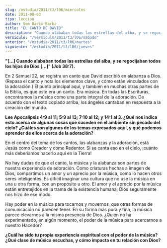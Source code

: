 ```yaml
---
slug: /estudia/2011/t3/l06/miercoles
date: 2011-08-03
tipo: leccion
author: Sem Dario Barba
title: "EL CANTO DE DAVID"
description: "Cuando alababan todas las estrellas del alba, y se regocijaban todos los hijos  de Dios."
versiculo: "/versiculo/2011/t3/l06/sabado"
anterior: "/estudia/2011/t3/l06/martes"
siguiente: "/estudia/2011/t3/l06/jueves"
---
```


**"[...] Cuando alababan todas las estrellas del alba, y se regocijaban todos los hijos de Dios [...]" (Job 38:7).**

En 2 Samuel 22, se registra un canto que David escribió en alabanza a Dios. (Repasa el canto y nota los elementos clave, y cómo están vinculados con la adoración.) El punto principal aquí, y también en muchas otras partes de la Biblia, es que este era un canto. Era música. En todas las Escrituras, encontramos la música como una parte integral de la adoración. De acuerdo con el texto copiado arriba, los ángeles cantaban en respuesta a la creación del mundo.

**Lee Apocalipsis 4:9 al 11; 5:9 al 13; 7:10 al 12; y 14:1 al 3. ¿Qué nos indica esto acerca de algunas cosas que suceden en el ambiente sin pecado del cielo? ¿Cuáles son algunos de los temas expresados aquí, y qué podemos aprender de ellos acerca de la adoración?**

En el centro del tema de los cantos, las alabanzas y la adoración, está Jesús como Creador y como Redentor. Si se canta eso en el cielo, ¡cuánto más deberíamos hacerlo aquí en la Tierra!

No hay dudas de que el canto, la música y la alabanza son partes de nuestra experiencia de adoración. Como criaturas hechas a imagen de Dios, compartimos un amor y un aprecio por la música, como lo hacen otros seres inteligentes. Es difícil imaginar una cultura que no use la música en una u otra forma, con un propósito u otro. El amor y el aprecio por la música están entretejidos en la trama de la existencia humana; Dios seguramente nos hizo de ese modo.

Hay poder en la música para tocarnos y movernos, que otras formas de comunicación no parecen tener. En su forma más pura y fina, la música parece elevarnos a la misma presencia de Dios. ¿Quién no ha experimentado, en algún momento, el poder de la música para acercarnos a nuestro Hacedor?

**¿Cuál ha sido tu propia experiencia espiritual con el poder de la música? ¿Qué clase de música escuchas, y cómo impacta en tu relación con Dios?**
